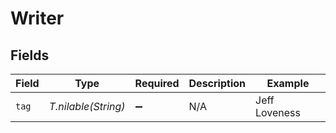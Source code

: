 # Writer


## Fields

| Field               | Type                | Required            | Description         | Example             |
| ------------------- | ------------------- | ------------------- | ------------------- | ------------------- |
| `tag`               | *T.nilable(String)* | :heavy_minus_sign:  | N/A                 | Jeff Loveness       |